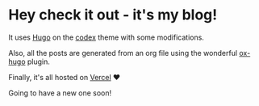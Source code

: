 # Hey check it out - it's my blog!

It uses [Hugo](https://gohugo.io) on the [codex](https://themes.gohugo.io/hugo-theme-codex/) theme with some modifications. 

Also, all the posts are generated from an org file using the wonderful [ox-hugo](https://ox-hugo.scripter.co/) plugin.

Finally, it's all hosted on [Vercel](https://vercel.com/) :heart:


Going to have a new one soon!
